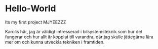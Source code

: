 # Hello-World
Its my first project MJYEEZZZ


Karolis här, jag är väldigt intresserad i bilsystemsteknik som hur det fungerar och hur allt är kopplat till varandra, där jag skulle jättegärna lära mer om och kunna utveckla tekniken i framtiden.
